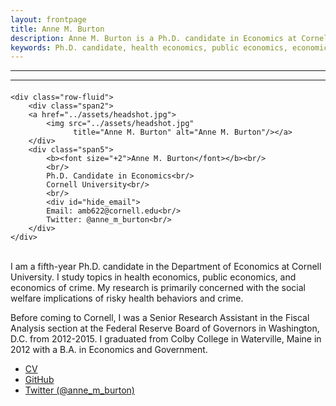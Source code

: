 ```yaml
---
layout: frontpage
title: Anne M. Burton
description: Anne M. Burton is a Ph.D. candidate in Economics at Cornell University. 
keywords: Ph.D. candidate, health economics, public economics, economics of crime
---
```




<!--[curriculum vitae ![CV as pdf]({{ BASE_PATH }}/pages/icons16/pdf-icon.png)]({{ BASE_PATH }}/assets/CV.pdf)<br/>-->


---
<div class="row-fluid">
  <div class="span8">
    <hr/>

<div class="container">
<h4><a name="contact"></a><!--contact--></h4>

    <div class="row-fluid">
        <div class="span2">
        <a href="../assets/headshot.jpg">
            <img src="../assets/headshot.jpg"
                  title="Anne M. Burton" alt="Anne M. Burton"/></a>
        </div>
        <div class="span5">
            <b><font size="+2">Anne M. Burton</font></b><br/>
            <br/>
            Ph.D. Candidate in Economics<br/>
            Cornell University<br/>
            <br/>
            <div id="hide_email">
            Email: amb622@cornell.edu<br/>
            Twitter: @anne_m_burton<br/>
        </div>       
    </div>
</div>

<p><br/>I am a fifth-year Ph.D. candidate in the Department of Economics at Cornell University. I study topics in health economics, public economics, and economics of crime. My research is primarily concerned with the social welfare implications of risky health behaviors and crime.

Before coming to Cornell, I was a Senior Research Assistant in the Fiscal Analysis section at the Federal Reserve Board of Governors in Washington, D.C. from 2012-2015. I graduated from Colby College in Waterville, Maine in 2012 with a B.A. in Economics and Government. <br/></p>

<div class="navbar">
  <div class="navbar-inner">
      <ul class="nav">
          <li><a href="{{ BASE_PATH }}/assets/CV.pdf">CV</a></li>
          <li><a href="https://github.com/anne-m-burton">GitHub</a></li>
          <li><a href="https://twitter.com/anne_m_burton">Twitter (@anne_m_burton)</a></li>
      </ul>
  </div>
</div>